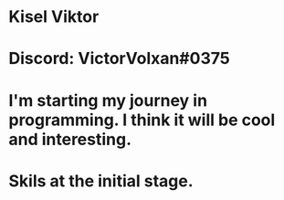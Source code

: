 # Kisel Viktor
# Discord: VictorVolxan#0375
# I'm starting my journey in programming. I think it will be cool and interesting.
# Skils at the initial stage.